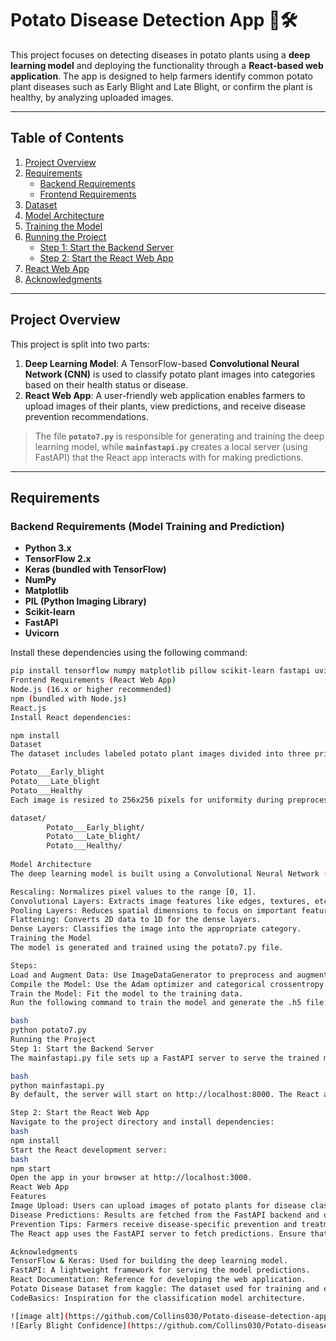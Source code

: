 # Potato Disease Detection App 🌱🛠️

This project focuses on detecting diseases in potato plants using a **deep learning model** and deploying the functionality through a **React-based web application**. The app is designed to help farmers identify common potato plant diseases such as Early Blight and Late Blight, or confirm the plant is healthy, by analyzing uploaded images.

---

## Table of Contents  
1. [Project Overview](#project-overview)  
2. [Requirements](#requirements)  
   - [Backend Requirements](#backend-requirements-model-training-and-prediction)  
   - [Frontend Requirements](#frontend-requirements-react-web-app)  
3. [Dataset](#dataset)  
4. [Model Architecture](#model-architecture)  
5. [Training the Model](#training-the-model)  
6. [Running the Project](#running-the-project)  
   - [Step 1: Start the Backend Server](#step-1-start-the-backend-server)  
   - [Step 2: Start the React Web App](#step-2-start-the-react-web-app)  
7. [React Web App](#react-web-app)  
8. [Acknowledgments](#acknowledgments)  

---

## Project Overview

This project is split into two parts:  

1. **Deep Learning Model**: A TensorFlow-based **Convolutional Neural Network (CNN)** is used to classify potato plant images into categories based on their health status or disease.  
2. **React Web App**: A user-friendly web application enables farmers to upload images of their plants, view predictions, and receive disease prevention recommendations.  

> The file **`potato7.py`** is responsible for generating and training the deep learning model, while **`mainfastapi.py`** creates a local server (using FastAPI) that the React app interacts with for making predictions.

---

## Requirements

### Backend Requirements (Model Training and Prediction)
- **Python 3.x**  
- **TensorFlow 2.x**  
- **Keras (bundled with TensorFlow)**  
- **NumPy**  
- **Matplotlib**  
- **PIL (Python Imaging Library)**  
- **Scikit-learn**  
- **FastAPI**  
- **Uvicorn**  

Install these dependencies using the following command:  
```bash
pip install tensorflow numpy matplotlib pillow scikit-learn fastapi uvicorn
Frontend Requirements (React Web App)
Node.js (16.x or higher recommended)
npm (bundled with Node.js)
React.js
Install React dependencies:

npm install
Dataset
The dataset includes labeled potato plant images divided into three primary categories:

Potato___Early_blight
Potato___Late_blight
Potato___Healthy
Each image is resized to 256x256 pixels for uniformity during preprocessing. Organize your dataset as follows:

dataset/
        Potato___Early_blight/
        Potato___Late_blight/
        Potato___Healthy/
   
Model Architecture
The deep learning model is built using a Convolutional Neural Network (CNN).

Rescaling: Normalizes pixel values to the range [0, 1].
Convolutional Layers: Extracts image features like edges, textures, etc.
Pooling Layers: Reduces spatial dimensions to focus on important features.
Flattening: Converts 2D data to 1D for the dense layers.
Dense Layers: Classifies the image into the appropriate category.
Training the Model
The model is generated and trained using the potato7.py file.

Steps:
Load and Augment Data: Use ImageDataGenerator to preprocess and augment the dataset.
Compile the Model: Use the Adam optimizer and categorical crossentropy loss.
Train the Model: Fit the model to the training data.
Run the following command to train the model and generate the .h5 file:

bash
python potato7.py
Running the Project
Step 1: Start the Backend Server
The mainfastapi.py file sets up a FastAPI server to serve the trained model for predictions. To run the backend server, use:

bash
python mainfastapi.py
By default, the server will start on http://localhost:8000. The React app communicates with this server to make predictions.

Step 2: Start the React Web App
Navigate to the project directory and install dependencies:
bash
npm install
Start the React development server:
bash
npm start
Open the app in your browser at http://localhost:3000.
React Web App
Features
Image Upload: Users can upload images of potato plants for disease classification.
Disease Predictions: Results are fetched from the FastAPI backend and displayed to the user.
Prevention Tips: Farmers receive disease-specific prevention and treatment recommendations.
The React app uses the FastAPI server to fetch predictions. Ensure that both the backend and frontend servers are running simultaneously.

Acknowledgments
TensorFlow & Keras: Used for building the deep learning model.
FastAPI: A lightweight framework for serving the model predictions.
React Documentation: Reference for developing the web application.
Potato Disease Dataset from kaggle: The dataset used for training and evaluating the model.
CodeBasics: Inspiration for the classification model architecture.

![image alt](https://github.com/Collins030/Potato-disease-detection-app/blob/main/earlyblightconf.png?raw=true)
![Early Blight Confidence](https://github.com/Collins030/Potato-disease-detection-app/blob/095c106084088862fbdd6b6be845b602ab93febb/earlyblightconf.png)


